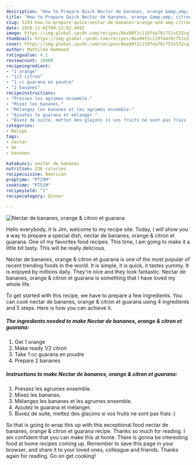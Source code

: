 ```yaml
---
description: "How to Prepare Quick Nectar de bananes, orange &amp;amp; citron et guarana"
title: "How to Prepare Quick Nectar de bananes, orange &amp;amp; citron et guarana"
slug: 3193-how-to-prepare-quick-nectar-de-bananes-orange-and-amp-citron-et-guarana
date: 2020-11-02T09:12:02.449Z
image: https://img-global.cpcdn.com/recipes/8ea90f2c119f4a70/751x532cq70/nectar-de-bananes-orange-citron-et-guarana-photo-principale-de-la-recette.jpg
thumbnail: https://img-global.cpcdn.com/recipes/8ea90f2c119f4a70/751x532cq70/nectar-de-bananes-orange-citron-et-guarana-photo-principale-de-la-recette.jpg
cover: https://img-global.cpcdn.com/recipes/8ea90f2c119f4a70/751x532cq70/nectar-de-bananes-orange-citron-et-guarana-photo-principale-de-la-recette.jpg
author: Mathilda Hammond
ratingvalue: 4.1
reviewcount: 16000
recipeingredient:
- "1 orange"
- "1/2 citron"
- "1 cc guarana en poudre"
- "2 bananes"
recipeinstructions:
- "Pressez les agrumes ensemble."
- "Mixez les bananes."
- "Mélangez les bananes et les agrumes ensemble."
- "Ajoutez le guarana et mélanger."
- "Buvez de suite, mettez des glaçons si vos fruits ne sont pas frais :)"
categories:
- Recipe
tags:
- nectar
- de
- bananes

katakunci: nectar de bananes 
nutrition: 236 calories
recipecuisine: American
preptime: "PT29M"
cooktime: "PT51M"
recipeyield: "1"
recipecategory: Dinner

---
```



![Nectar de bananes, orange &amp; citron et guarana](https://img-global.cpcdn.com/recipes/8ea90f2c119f4a70/751x532cq70/nectar-de-bananes-orange-citron-et-guarana-photo-principale-de-la-recette.jpg)

Hello everybody, it is Jim, welcome to my recipe site. Today, I will show you a way to prepare a special dish, nectar de bananes, orange &amp; citron et guarana. One of my favorites food recipes. This time, I am going to make it a little bit tasty. This will be really delicious.

Nectar de bananes, orange &amp; citron et guarana is one of the most popular of recent trending foods in the world. It is simple, it is quick, it tastes yummy. It is enjoyed by millions daily. They're nice and they look fantastic. Nectar de bananes, orange &amp; citron et guarana is something that I have loved my whole life.




To get started with this recipe, we have to prepare a few ingredients. You can cook nectar de bananes, orange &amp; citron et guarana using 4 ingredients and 5 steps. Here is how you can achieve it.

<!--inarticleads1-->

##### The ingredients needed to make Nectar de bananes, orange &amp; citron et guarana:

1. Get 1 orange
1. Make ready 1/2 citron
1. Take 1 cc guarana en poudre
1. Prepare 2 bananes




<!--inarticleads2-->

##### Instructions to make Nectar de bananes, orange &amp; citron et guarana:

1. Pressez les agrumes ensemble.
1. Mixez les bananes.
1. Mélangez les bananes et les agrumes ensemble.
1. Ajoutez le guarana et mélanger.
1. Buvez de suite, mettez des glaçons si vos fruits ne sont pas frais :)




So that is going to wrap this up with this exceptional food nectar de bananes, orange &amp; citron et guarana recipe. Thanks so much for reading. I am confident that you can make this at home. There is gonna be interesting food at home recipes coming up. Remember to save this page in your browser, and share it to your loved ones, colleague and friends. Thanks again for reading. Go on get cooking!
